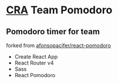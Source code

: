 # [CRA](https://github.com/facebook/create-react-app) Team Pomodoro

## Pomodoro timer for team
forked from [afonsopacifer/react-pomodoro](https://github.com/afonsopacifer/react-pomodoro)

- Create React App
- React Router v4
- Sass
- React Pomodoro
